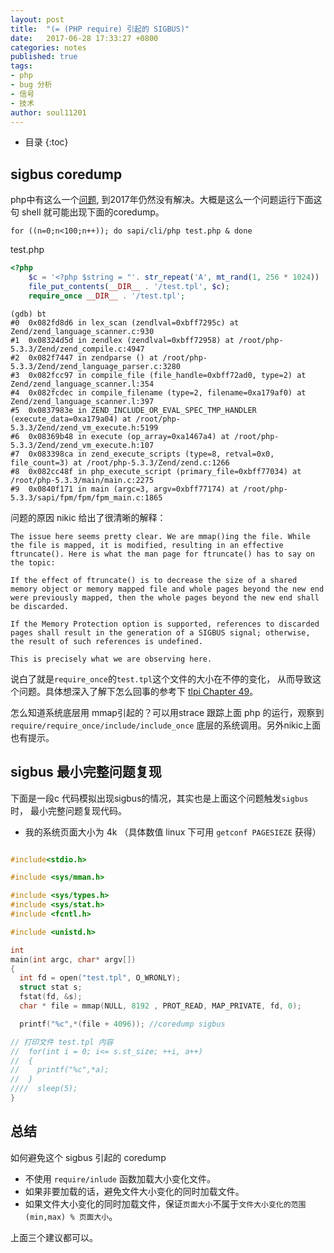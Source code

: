 ```yaml
---
layout: post
title:  "(= (PHP require) 引起的 SIGBUS)"
date:   2017-06-28 17:33:27 +0800
categories: notes
published: true
tags:
- php
- bug 分析
- 信号
- 技术
author: soul11201
---
```


* 目录
{:toc}

## sigbus coredump
php中有这么一个[问题][bug-52752], 到2017年仍然没有解决。大概是这么一个问题运行下面这句 shell 就可能出现下面的coredump。

`for ((n=0;n<100;n++)); do sapi/cli/php test.php & done`

test.php
```php
<?php
    $c = '<?php $string = "'. str_repeat('A', mt_rand(1, 256 * 1024)) ."; ?>.\r\n"
    file_put_contents(__DIR__ . '/test.tpl', $c);
    require_once __DIR__ . '/test.tpl';
```


```shell
(gdb) bt
#0  0x082fd8d6 in lex_scan (zendlval=0xbff7295c) at Zend/zend_language_scanner.c:930
#1  0x08324d5d in zendlex (zendlval=0xbff72958) at /root/php-5.3.3/Zend/zend_compile.c:4947
#2  0x082f7447 in zendparse () at /root/php-5.3.3/Zend/zend_language_parser.c:3280
#3  0x082fcc97 in compile_file (file_handle=0xbff72ad0, type=2) at Zend/zend_language_scanner.l:354
#4  0x082fcdec in compile_filename (type=2, filename=0xa179af0) at Zend/zend_language_scanner.l:397
#5  0x0837983e in ZEND_INCLUDE_OR_EVAL_SPEC_TMP_HANDLER (execute_data=0xa179a04) at /root/php-5.3.3/Zend/zend_vm_execute.h:5199
#6  0x08369b48 in execute (op_array=0xa1467a4) at /root/php-5.3.3/Zend/zend_vm_execute.h:107
#7  0x083398ca in zend_execute_scripts (type=8, retval=0x0, file_count=3) at /root/php-5.3.3/Zend/zend.c:1266
#8  0x082cc48f in php_execute_script (primary_file=0xbff77034) at /root/php-5.3.3/main/main.c:2275
#9  0x0840f171 in main (argc=3, argv=0xbff77174) at /root/php-5.3.3/sapi/fpm/fpm/fpm_main.c:1865
```


问题的原因 nikic 给出了很清晰的解释：
```
The issue here seems pretty clear. We are mmap()ing the file. While the file is mapped, it is modified, resulting in an effective ftruncate(). Here is what the man page for ftruncate() has to say on the topic:

If the effect of ftruncate() is to decrease the size of a shared memory object or memory mapped file and whole pages beyond the new end were previously mapped, then the whole pages beyond the new end shall be discarded.
 
If the Memory Protection option is supported, references to discarded pages shall result in the generation of a SIGBUS signal; otherwise, the result of such references is undefined.

This is precisely what we are observing here.
```

说白了就是`require_once`的`test.tpl`这个文件的大小在不停的变化， 从而导致这个问题。具体想深入了解下怎么回事的参考下 [tlpi Chapter 49][tlpi]。

怎么知道系统底层用 mmap引起的？可以用strace 跟踪上面 php 的运行，观察到 `require/require_once/include/include_once` 底层的系统调用。另外nikic上面也有提示。

## sigbus 最小完整问题复现
下面是一段c 代码模拟出现sigbus的情况，其实也是上面这个问题触发`sigbus`时， 最小完整问题复现代码。
- 我的系统页面大小为 4k （具体数值 linux 下可用 `getconf PAGESIEZE` 获得）

```c

#include<stdio.h>

#include <sys/mman.h>

#include <sys/types.h>
#include <sys/stat.h>
#include <fcntl.h>

#include <unistd.h>

int
main(int argc, char* argv[])
{
  int fd = open("test.tpl", O_WRONLY);
  struct stat s;
  fstat(fd, &s);
  char * file = mmap(NULL, 8192 , PROT_READ, MAP_PRIVATE, fd, 0);

  printf("%c",*(file + 4096)); //coredump sigbus

// 打印文件 test.tpl 内容
//  for(int i = 0; i<= s.st_size; ++i, a++)
//  {
//    printf("%c",*a);
//  }
////  sleep(5);
}

```



## 总结

如何避免这个 sigbus 引起的 coredump

- 不使用 `require/inlude` 函数加载大小变化文件。
- 如果非要加载的话，避免文件大小变化的同时加载文件。
- 如果文件大小变化的同时加载文件，保证`页面大小`不属于`文件大小变化的范围 (min,max) % 页面大小`。

上面三个建议都可以。

[bug-52752]: https://bugs.php.net/bug.php?id=52752
[tlpi]: https://github.com/noname007/some-software-bak/blob/master/The%20Linux%20Programming%20Interface.pdf
